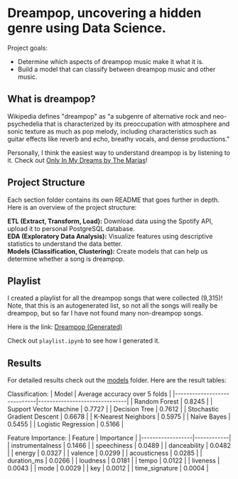 # Dreampop, uncovering a hidden genre using Data Science.

Project goals:
* Determine which aspects of dreampop music make it what it is.
* Build a model that can classify between dreampop music and other music.

## What is dreampop?

Wikipedia defines "dreampop" as "a subgenre of alternative rock and neo-psychedelia that is characterized by its preoccupation with atmosphere and sonic texture as much as pop melody, including characteristics such as guitar effects like reverb and echo, breathy vocals, and dense productions."

Personally, I think the easiest way to understand dreampop is by listening to it. Check out [Only In My Dreams by The Marías](https://www.youtube.com/watch?v=qrqywuDWz_Q)!

## Project Structure

Each section folder contains its own README that goes further in depth. Here is an overview of the project structure:

**ETL (Extract, Transform, Load):** Download data using the Spotify API, upload it to personal PostgreSQL database.\
**EDA (Exploratory Data Analysis):** Visualize features using descriptive statistics to understand the data better.\
**Models (Classification, Clustering):** Create models that can help us determine whether a song is dreampop.

## Playlist

I created a playlist for all the dreampop songs that were collected (9,315)! Note, that this is an autogenerated list, so not all the songs will really be dreampop, but so far I have not found many non-dreampop songs.

Here is the link: [Dreampop (Generated)](https://open.spotify.com/playlist/0gXnKF7IfnEpeuqYAgUimy?si=8b530514acc14353)

Check out `playlist.ipynb` to see how I generated it.

## Results

For detailed results check out the [models](https://github.com/paarthtandon/dreampop/tree/master/models) folder. Here are the result tables:

Classification:
| Model                       | Average accuracy over 5 folds |
|-----------------------------|-------------------------------|
| Random Forest               | 0.8245                        |
| Support Vector Machine      | 0.7727                        |
| Decision Tree               | 0.7612                        |
| Stochastic Gradient Descent | 0.6678                        |
| K-Nearest Neighbors         | 0.5975                        |
| Naïve Bayes                 | 0.5455                        |
| Logistic Regression         | 0.5166                        |

Feature Importance:
| Feature          | Importance |
|------------------|------------|
| instrumentalness | 0.1466     |
| speechiness      | 0.0489     |
| danceability     | 0.0482     |
| energy           | 0.0327     |
| valence          | 0.0299     |
| acousticness     | 0.0285     |
| duration_ms      | 0.0266     |
| loudness         | 0.0181     |
| tempo            | 0.0122     |
| liveness         | 0.0043     |
| mode             | 0.0029     |
| key              | 0.0012     |
| time_signature   | 0.0004     |
